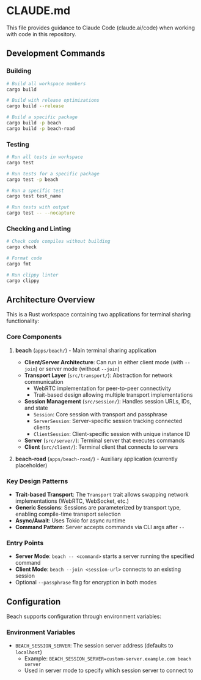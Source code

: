 # CLAUDE.md

This file provides guidance to Claude Code (claude.ai/code) when working with code in this repository.

## Development Commands

### Building
```bash
# Build all workspace members
cargo build

# Build with release optimizations
cargo build --release

# Build a specific package
cargo build -p beach
cargo build -p beach-road
```

### Testing
```bash
# Run all tests in workspace
cargo test

# Run tests for a specific package
cargo test -p beach

# Run a specific test
cargo test test_name

# Run tests with output
cargo test -- --nocapture
```

### Checking and Linting
```bash
# Check code compiles without building
cargo check

# Format code
cargo fmt

# Run clippy linter
cargo clippy
```

## Architecture Overview

This is a Rust workspace containing two applications for terminal sharing functionality:

### Core Components

1. **beach** (`apps/beach/`) - Main terminal sharing application
   - **Client/Server Architecture**: Can run in either client mode (with `--join`) or server mode (without `--join`)
   - **Transport Layer** (`src/transport/`): Abstraction for network communication
     - WebRTC implementation for peer-to-peer connectivity
     - Trait-based design allowing multiple transport implementations
   - **Session Management** (`src/session/`): Handles session URLs, IDs, and state
     - `Session`: Core session with transport and passphrase
     - `ServerSession`: Server-specific session tracking connected clients
     - `ClientSession`: Client-specific session with unique instance ID
   - **Server** (`src/server/`): Terminal server that executes commands
   - **Client** (`src/client/`): Terminal client that connects to servers

2. **beach-road** (`apps/beach-road/`) - Auxiliary application (currently placeholder)

### Key Design Patterns

- **Trait-based Transport**: The `Transport` trait allows swapping network implementations (WebRTC, WebSocket, etc.)
- **Generic Sessions**: Sessions are parameterized by transport type, enabling compile-time transport selection
- **Async/Await**: Uses Tokio for async runtime
- **Command Pattern**: Server accepts commands via CLI args after `--`

### Entry Points

- **Server Mode**: `beach -- <command>` starts a server running the specified command
- **Client Mode**: `beach --join <session-url>` connects to an existing session
- Optional `--passphrase` flag for encryption in both modes

## Configuration

Beach supports configuration through environment variables:

### Environment Variables

- `BEACH_SESSION_SERVER`: The session server address (defaults to `localhost`)
  - Example: `BEACH_SESSION_SERVER=custom-server.example.com beach server`
  - Used in server mode to specify which session server to connect to